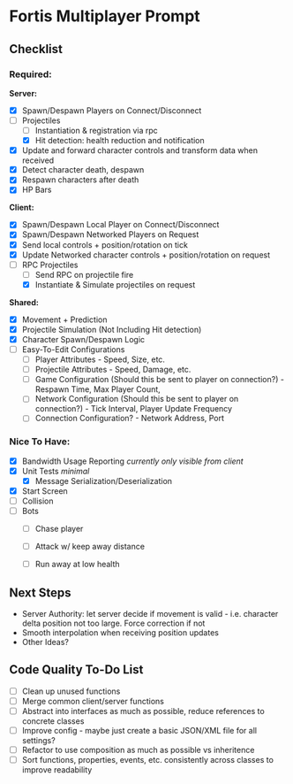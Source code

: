 # Fortis Multiplayer Prompt

## Checklist
### Required:

**Server:**
- [X] Spawn/Despawn Players on Connect/Disconnect
- [ ] Projectiles
  - [ ] Instantiation & registration via rpc
  - [X] Hit detection: health reduction and notification
- [X] Update and forward character controls and transform data when received
- [X] Detect character death, despawn
- [X] Respawn characters after death
- [X] HP Bars
      
**Client:**
- [X] Spawn/Despawn Local Player on Connect/Disconnect
- [X] Spawn/Despawn Networked Players on Request
- [X] Send local controls + position/rotation on tick
- [X] Update Networked character controls + position/rotation on request
- [ ] RPC Projectiles
  - [ ] Send RPC on projectile fire
  - [X] Instantiate & Simulate projectiles on request
        
**Shared:**
- [X] Movement + Prediction
- [X] Projectile Simulation (Not Including Hit detection)
- [X] Character Spawn/Despawn Logic
- [ ] Easy-To-Edit Configurations
  - [ ] Player Attributes - Speed, Size, etc.
  - [ ] Projectile Attributes - Speed, Damage, etc.
  - [ ] Game Configuration (Should this be sent to player on connection?) - Respawn Time, Max Player Count,
  - [ ] Network Configuration (Should this be sent to player on connection?) - Tick Interval, Player Update Frequency
  - [ ] Connection Configuration? - Network Address, Port

### Nice To Have:
- [X] Bandwidth Usage Reporting _currently only visible from client_
- [X] Unit Tests _minimal_
  - [X] Message Serialization/Deserialization
- [X] Start Screen
- [ ] Collision
- [ ] Bots
  - [ ] Chase player
  - [ ] Attack w/ keep away distance
  - [ ] Run away at low health


## Next Steps
- Server Authority: let server decide if movement is valid - i.e. character delta position not too large. Force correction if not
- Smooth interpolation when receiving position updates
- Other Ideas?

  
## Code Quality To-Do List
- [ ] Clean up unused functions
- [ ] Merge common client/server functions
- [ ] Abstract into interfaces as much as possible, reduce references to concrete classes
- [ ] Improve config - maybe just create a basic JSON/XML file for all settings?
- [ ] Refactor to use composition as much as possible vs inheritence
- [ ] Sort functions, properties, events, etc. consistently across classes to improve readability
